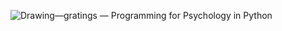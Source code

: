 ![Drawing—gratings — Programming for Psychology in Python](https://encrypted-tbn0.gstatic.com/images?q=tbn:ANd9GcRprJk2VIFfQJi_wMlqnRdv0KSJyNPOmr5gEQ&s)
